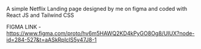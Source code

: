 A simple Netflix Landing page designed by me on figma and coded with React JS and Tailwind CSS

FIGMA LINK - https://www.figma.com/proto/hv6m5HAWQ2KD4kPyGO8Og8/UIUX?node-id=284-527&t=aASkRplclS5y47J8-1
